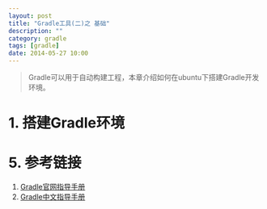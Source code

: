 ```yaml
---
layout: post
title: "Gradle工具(二)之 基础"
description: ""
category: gradle
tags: [gradle]
date: 2014-05-27 10:00
---
```


> Gradle可以用于自动构建工程，本章介绍如何在ubuntu下搭建Gradle开发环境。


<a name="anchor1"></a>
# 1. 搭建Gradle环境



<a name="anchor5"></a>
# 5. 参考链接

1. [Gradle官网指导手册](https://docs.gradle.org/current/userguide/userguide.html)
2. [Gradle中文指导手册](https://www.gitbook.com/book/dongchuan/gradle-user-guide-/details)
